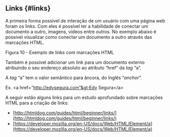 ## Links {#links}

A primeira forma possível de interação de um usuário com uma página web foram os links. Com eles é possível ter a habilidade de conectar um documento a outro, imagens, vídeos entre outros. No exemplo abaixo é possível visualizar como conectar um documento a outro através das marcações HTML.

Figura 10 - Exemplo de links com marcações HTML

Também é possível adicionar um link para um documento externo atribuindo o seu endereço absoluto ao atributo “href” da _tag_ “a”.

A _tag_ “a” tem o valor semântico para âncora, do Inglês “_anchor_”.

Ex. &lt;a href=”http://edysegura.com”&gt;Edy Segura&lt;/a&gt;

A seguir estão alguns links para um estudo aprofundado sobre marcações HTML para a criação de links:

*   [http://htmldog.com/guides/html/beginner/links/](http://htmldog.com/guides/html/beginner/links/)
*   [https://developer.mozilla.org/en-US/docs/Web/HTML/Element/a](https://developer.mozilla.org/en-US/docs/Web/HTML/Element/a)